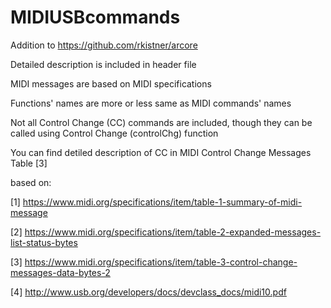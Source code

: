 # MIDIUSBcommands

Addition to https://github.com/rkistner/arcore

Detailed description is included in header file

MIDI messages are based on MIDI specifications

Functions' names are more or less same as MIDI commands' names 

Not all Control Change (CC) commands are included, though they can be called using Control Change (controlChg) function 

You can find detiled description of CC in MIDI Control Change Messages Table [3]

based on:

[1] https://www.midi.org/specifications/item/table-1-summary-of-midi-message

[2] https://www.midi.org/specifications/item/table-2-expanded-messages-list-status-bytes

[3] https://www.midi.org/specifications/item/table-3-control-change-messages-data-bytes-2

[4] http://www.usb.org/developers/docs/devclass_docs/midi10.pdf




